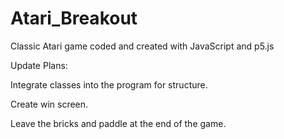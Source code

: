 # Atari_Breakout

Classic Atari game coded and created with JavaScript and p5.js

Update Plans:

Integrate classes into the program for structure.

Create win screen.

Leave the bricks and paddle at the end of the game.
